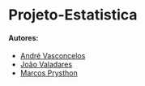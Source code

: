 # Projeto-Estatistica

 ####  Autores:
-  [André Vasconcelos](https://github.com/alpvj)
-  [João Valadares](https://github.com/joaovaladares)
-  [Marcos Prysthon](https://github.com/marcosprysthon)
